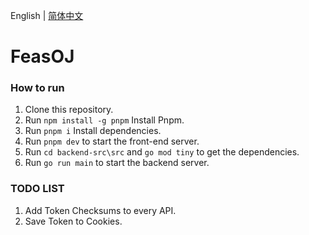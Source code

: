 English | [简体中文](README_CN.md)
# FeasOJ

### How to run

1. Clone this repository.
2. Run `npm install -g pnpm` Install Pnpm.
3. Run `pnpm i` Install dependencies.
4. Run `pnpm dev` to start the front-end server.
5. Run `cd backend-src\src` and `go mod tiny` to get the dependencies.
6. Run `go run main` to start the backend server.

### TODO LIST

1. Add Token Checksums to every API.
2. Save Token to Cookies.